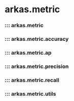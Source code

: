# arkas.metric

### ::: arkas.metric

### ::: arkas.metric.accuracy

### ::: arkas.metric.ap

### ::: arkas.metric.precision

### ::: arkas.metric.recall

### ::: arkas.metric.utils
